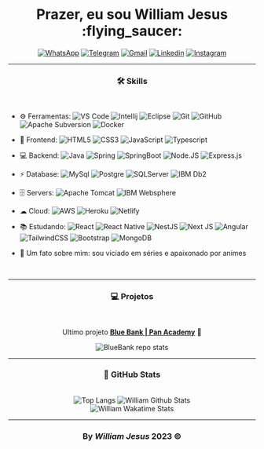<div id='header' align='center' >
  <h1>Prazer, eu sou William Jesus :flying_saucer: </h1>
</div>

<div align='center'>

[![WhatsApp](https://img.shields.io/badge/WhatsApp-25D366?style=for-the-badge&logo=whatsapp&logoColor=white)](https://api.whatsapp.com/send?phone=5511986695676)
[![Telegram](https://img.shields.io/badge/Telegram-2CA5E0?style=for-the-badge&logo=telegram&logoColor=white)](https://t.me/williamjesusdev)
[![Gmail](https://img.shields.io/badge/Gmail-D14836?style=for-the-badge&logo=gmail&logoColor=white)](mailto:williamjesusti@gmail.com)
[![Linkedin](https://img.shields.io/badge/LinkedIn-0077B5?style=for-the-badge&logo=linkedin&logoColor=white)](https://linkedin.com/in/williamjesusdev)
[![Instagram](https://img.shields.io/badge/Instagram-E4405F?style=for-the-badge&logo=instagram&logoColor=white)](https://instagram.com/williamjesus.dev)

</div>

---

<div>
  <h3 align="center">🛠️ Skills</h3>
  <br>
  
- ⚙️ Ferramentas: ![VS Code](https://img.shields.io/badge/-VS%20Code-007ACC?style=plastic&logo=visual-studio-code) 
![Intellij](https://img.shields.io/badge/IntelliJIDEA-000000.svg?style=plastic&logo=intellij-idea&logoColor=white)
![Eclipse](https://img.shields.io/badge/Eclipse-2C2255.svg?style=plastic&logo=Eclipse&logoColor=white)
![Git](https://img.shields.io/badge/GIT%20-%23F05033.svg?&style=plastic&logo=git&logoColor=white)
![GitHub](https://img.shields.io/badge/-GitHub-181717?style=plastic&logo=github)
![Apache Subversion](https://img.shields.io/badge/Subversion-%23809CC9.svg?style=plastic&logo=subversion&logoColor=white)
![Docker](https://img.shields.io/badge/Docker-2CA5E0?style=plastic&logo=docker&logoColor=white)
  
- 🚀 Frontend: ![HTML5](https://img.shields.io/badge/-HTML5-E34F26?style=plastic&logo=html5&logoColor=white)
![CSS3](https://img.shields.io/badge/-CSS3-1572B6?style=plastic&logo=css3)
![JavaScript](https://img.shields.io/badge/-JavaScript-cbb130?style=plastic&logo=javascript&logoColor=white)
![Typescript](https://img.shields.io/badge/TypeScript%20-%23007ACC.svg?style=plastic&logo=typescript&logoColor=white) 

- 💻 Backend: ![Java](https://img.shields.io/badge/Java-%23ED8B00.svg?style=plastic&logo=openjdk)
![Spring](https://img.shields.io/badge/Spring%20-%236DB33F.svg?&style=plastic&logo=spring&logoColor=white)
![SpringBoot](https://img.shields.io/badge/Spring_Boot-1B1F23?style=plastic&logo=spring-boot)
![Node.JS](https://img.shields.io/badge/Node.JS%20-%2343853D.svg?style=plastic&logo=Node.js&logoColor=white)
![Express.js](https://img.shields.io/badge/Express.JS-%23404d59?style=plastic&logo=express&logoColor=%2361DAFB)
  
- ⚡ Database: ![MySql](https://img.shields.io/badge/MySQL-005C84?&style=plastic&logo=mysql&logoColor=white)
![Postgre](https://img.shields.io/badge/PostgreSQL-316192?&style=plastic&logo=postgresql&logoColor=white)
![SQLServer](https://img.shields.io/badge/Microsoft%20SQL%20Server-CC2927?style=plastic&logo=microsoft%20sql%20server&logoColor=white)
![IBM Db2](https://img.shields.io/badge/IBM%20Db2-00952b?style=plastic&logo=ibm)
  
- 🗄️ Servers: ![Apache Tomcat](https://img.shields.io/badge/Apache%20Tomcat-%23F8DC75.svg?style=plastic&logo=apache-tomcat&logoColor=black)
![IBM Websphere](https://img.shields.io/badge/IBM%20Websphere-6e5f9b?style=plastic&logo=ibm)

- ☁ Cloud: ![AWS](https://img.shields.io/badge/Amazon_AWS-232F3E?style=plastic&logo=amazon-aws&logoColor=white)
![Heroku](https://img.shields.io/badge/Heroku-430098?style=plastic&logo=heroku&logoColor=white)
![Netlify](https://img.shields.io/badge/Netlify-00C7B7?style=plastic&logo=netlify&logoColor=white)
  
- 📚 Estudando: ![React](https://img.shields.io/badge/React-%2320232a.svg?style=plastic&logo=react&logoColor=%2361DAFB)
![React Native](https://img.shields.io/badge/React_Native-%2320232a.svg?style=plastic&logo=react&logoColor=%2361DAFB)
![NestJS](https://img.shields.io/badge/NestJS-%23E0234E.svg?style=plastic&logo=nestjs&logoColor=white)
![Next JS](https://img.shields.io/badge/Next.JS-black?style=plastic&logo=next.js&logoColor=white)
![Angular](https://img.shields.io/badge/Angular-DD0031?style=plastic&logo=angular&logoColor=white)
![TailwindCSS](https://img.shields.io/badge/Tailwindcss%20-%2338B2AC.svg?&style=plastic&logo=tailwind-css&logoColor=white)
![Bootstrap](https://img.shields.io/badge/-Bootstrap-563D7C?style=plastic&logo=bootstrap&logoColor=white)
![MongoDB](https://img.shields.io/badge/MongoDB-%234ea94b.svg?style=plastic&logo=mongodb&logoColor=white)

- 💬 Um fato sobre mim: sou viciado em séries e apaixonado por animes  

  <br>
</div>

---

<div align="center">
  <h3>💻 Projetos</h3>
  <br>
  
Ultimo projeto [**Blue Bank | Pan Academy**](https://github.com/williamjesusdev/pan-academy-blue-bank/tree/develop) 🏢

  <picture>
    <source 
      srcset="https://github-readme-stats.vercel.app/api/pin/?username=williamjesusdev&repo=pan-academy-blue-bank&theme=github_dark&hide_border=true"
      media="(prefers-color-scheme: dark)"
    />
    <source
      srcset="https://github-readme-stats.vercel.app/api/pin/?username=williamjesusdev&repo=pan-academy-blue-bank&theme=swift"
      media="(prefers-color-scheme: light), (prefers-color-scheme: no-preference)"
    />
    <img src='https://github-readme-stats.vercel.app/api/pin/?username=williamjesusdev&repo=pan-academy-blue-bank&theme=github_dark' alt='BlueBank repo stats'/>
  </picture>
  
  <br>
</div>

---

<div align="center">
  <h3>🌟 GitHub Stats</h3>
  <br>

  <div align="center">
    <picture>
      <source 
        srcset="https://github-readme-stats.vercel.app/api/top-langs/?username=williamjesusdev&layout=compact&hide_border=true&card_width=390&theme=github_dark"
        media="(prefers-color-scheme: dark)"
      />
      <source
        srcset="https://github-readme-stats.vercel.app/api/top-langs/?username=williamjesusdev&layout=compact&hide_border=true&card_width=390&theme=swift"
        media="(prefers-color-scheme: light), (prefers-color-scheme: no-preference)"
      />
      <img src='https://github-readme-stats.vercel.app/api/top-langs/?username=williamjesusdev&layout=compact&hide_border=true&card_width=390&theme=github_dark' alt='Top Langs'/>
    </picture>
    <picture>
      <source 
        srcset="https://github-readme-stats.vercel.app/api?username=williamjesusdev&include_all_commits=true&show=prs_merged&count_private=true&show_icons=true&hide_border=true&card_width=400&theme=github_dark&hide=issues,contribs"
        media="(prefers-color-scheme: dark)"
      />
      <source
        srcset="https://github-readme-stats.vercel.app/api?username=williamjesusdev&include_all_commits=true&show=prs_merged&count_private=true&show_icons=true&hide_border=true&card_width=400&theme=swift&hide=issues,contribs"
        media="(prefers-color-scheme: light), (prefers-color-scheme: no-preference)"
      />
      <img src='https://github-readme-stats.vercel.app/api?username=williamjesusdev&include_all_commits=true&show=prs_merged&count_private=true&show_icons=true&hide_border=true&card_width=400&theme=github_dark&hide=issues,contribs' alt='William Github Stats'/>
    </picture>
  </div>
    
  <picture>
    <source 
      srcset="https://github-readme-stats.vercel.app/api/wakatime?username=williamjesusdev&langs_count=6&hide_border=true&theme=github_dark"
      media="(prefers-color-scheme: dark)"
    />
    <source
      srcset="https://github-readme-stats.vercel.app/api/wakatime?username=williamjesusdev&langs_count=6&hide_border=true&theme=swift"
      media="(prefers-color-scheme: light), (prefers-color-scheme: no-preference)"
    />
    <img src='https://github-readme-stats.vercel.app/api/wakatime?username=williamjesusdev&langs_count=6&hide_border=true&theme=github_dark' alt='William Wakatime Stats'/>
  </picture>

  <br>
</div>

---

<h3 align='center'>By<em> William Jesus </em>2023 ©</h3>
